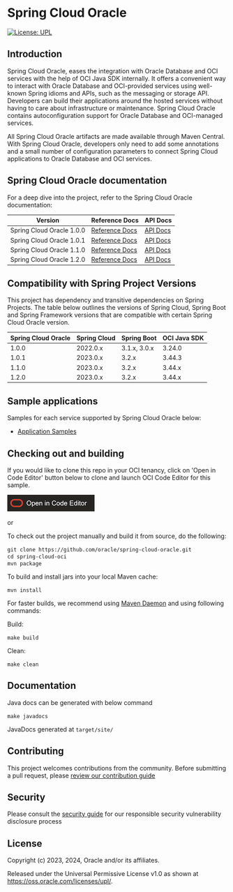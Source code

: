 # Spring Cloud Oracle

[![License: UPL](https://img.shields.io/badge/license-UPL-green)](https://img.shields.io/badge/license-UPL-green)

## Introduction

Spring Cloud Oracle, eases the integration with Oracle Database and OCI services with the help of OCI Java SDK internally. It offers a convenient way to interact with Oracle Database and OCI-provided services using well-known Spring idioms and APIs, such as the messaging or storage API. Developers can build their applications around the hosted services without having to care about infrastructure or maintenance. Spring Cloud Oracle contains autoconfiguration support for Oracle Database and OCI-managed services.

All Spring Cloud Oracle artifacts are made available through Maven Central. With Spring Cloud Oracle, developers only need to add some annotations and a small number of configuration parameters to connect Spring Cloud applications to Oracle Database and OCI services.

## Spring Cloud Oracle documentation

For a deep dive into the project, refer to the Spring Cloud Oracle documentation:

| Version                   | Reference Docs                                                                                 | API Docs                                                                           |
|---------------------------|------------------------------------------------------------------------------------------------|------------------------------------------------------------------------------------|
| Spring Cloud Oracle 1.0.0 | [Reference Docs](https://oracle.github.io/spring-cloud-oracle/1.0.0/reference/html/index.html) | [API Docs](https://oracle.github.io/spring-cloud-oracle/1.0.0/javadocs/index.html) |
| Spring Cloud Oracle 1.0.1 | [Reference Docs](https://oracle.github.io/spring-cloud-oracle/1.0.1/reference/html/index.html) | [API Docs](https://oracle.github.io/spring-cloud-oracle/1.0.1/javadocs/index.html) |
| Spring Cloud Oracle 1.1.0 | [Reference Docs](https://oracle.github.io/spring-cloud-oracle/1.1.0/reference/html/index.html) | [API Docs](https://oracle.github.io/spring-cloud-oracle/1.1.0/javadocs/index.html) |
| Spring Cloud Oracle 1.2.0 | [Reference Docs](https://oracle.github.io/spring-cloud-oracle/1.2.0/reference/html/index.html) | [API Docs](https://oracle.github.io/spring-cloud-oracle/1.2.0/javadocs/index.html) |


## Compatibility with Spring Project Versions

This project has dependency and transitive dependencies on Spring Projects. The table below outlines the versions of Spring Cloud, Spring Boot and Spring Framework versions that are compatible with certain Spring Cloud Oracle version.

| Spring Cloud Oracle | Spring Cloud | Spring Boot  | OCI Java SDK |
|---------------------|--------------|--------------|--------------|
| 1.0.0               | 2022.0.x     | 3.1.x, 3.0.x | 3.24.0       |
| 1.0.1               | 2023.0.x     | 3.2.x        | 3.44.3       |
| 1.1.0               | 2023.0.x     | 3.2.x        | 3.44.x       |
| 1.2.0               | 2023.0.x     | 3.2.x        | 3.44.x       |

## Sample applications

Samples for each service supported by Spring Cloud Oracle below:

* [Application Samples](spring-cloud-oci-samples)

## Checking out and building

If you would like to clone this repo in your OCI tenancy, click on 'Open in Code Editor' button below to clone and launch OCI Code Editor for this sample.

[<img src="https://raw.githubusercontent.com/oracle-devrel/oci-code-editor-samples/main/images/open-in-code-editor.png" />](https://cloud.oracle.com/?region=home&cs_repo_url=https://github.com/oracle/spring-cloud-oci.git&cs_open_ce=true&cs_readme_path=spring-cloud-oci-samples/spring-cloud-oci-storage/README.md)

or

To check out the project manually and build it from source, do the following:

```shell
git clone https://github.com/oracle/spring-cloud-oracle.git
cd spring-cloud-oci
mvn package
```

To build and install jars into your local Maven cache:

```shell
mvn install
```

For faster builds, we recommend using [Maven Daemon](https://github.com/apache/maven-mvnd) and using following commands:

Build:

```shell
make build
```

Clean:

```shell
make clean
```

## Documentation

Java docs can be generated with below command

```shell
make javadocs
```

JavaDocs generated at `target/site/`

## Contributing

This project welcomes contributions from the community. Before submitting a pull request, please [review our contribution guide](./CONTRIBUTING.md)

## Security

Please consult the [security guide](./SECURITY.md) for our responsible security vulnerability disclosure process

## License

Copyright (c) 2023, 2024, Oracle and/or its affiliates.

Released under the Universal Permissive License v1.0 as shown at
<https://oss.oracle.com/licenses/upl/>.
